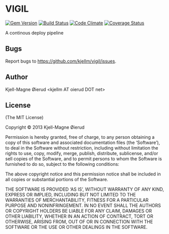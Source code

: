 VIGIL
=====
[![Gem Version](https://badge.fury.io/rb/vigil.png)](http://rubygems.org/gems/vigil)
[![Build Status](https://secure.travis-ci.org/kjellm/vigil.png)](http://travis-ci.org/kjellm/vigil)
[![Code Climate](https://codeclimate.com/github/kjellm/vigil.png)](https://codeclimate.com/github/kjellm/vigil)
[![Coverage Status](https://coveralls.io/repos/kjellm/vigil/badge.png?branch=master)](https://coveralls.io/r/kjellm/vigil)

A continous deploy pipeline

Bugs
----

Report bugs to <https://github.com/kjellm/vigil/issues>.


Author
------

Kjell-Magne Øierud &lt;kjellm AT oierud DOT net&gt;

License
-------

(The MIT License)

Copyright © 2013 Kjell-Magne Øierud

Permission is hereby granted, free of charge, to any person obtaining a copy of this software and
associated documentation files (the ‘Software’), to deal in the Software without restriction, including
without limitation the rights to use, copy, modify, merge, publish, distribute, sublicense, and/or sell
copies of the Software, and to permit persons to whom the Software is furnished to do so, subject to
the following conditions:

The above copyright notice and this permission notice shall be included in all copies or substantial
portions of the Software.

THE SOFTWARE IS PROVIDED ‘AS IS’, WITHOUT WARRANTY OF ANY KIND, EXPRESS OR IMPLIED, INCLUDING BUT NOT
LIMITED TO THE WARRANTIES OF MERCHANTABILITY, FITNESS FOR A PARTICULAR PURPOSE AND NONINFRINGEMENT. IN
NO EVENT SHALL THE AUTHORS OR COPYRIGHT HOLDERS BE LIABLE FOR ANY CLAIM, DAMAGES OR OTHER LIABILITY,
WHETHER IN AN ACTION OF CONTRACT, TORT OR OTHERWISE, ARISING FROM, OUT OF OR IN CONNECTION WITH THE
SOFTWARE OR THE USE OR OTHER DEALINGS IN THE SOFTWARE.
